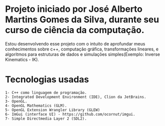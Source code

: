 # Projeto iniciado por José Alberto Martins Gomes da Silva, durante seu curso de ciência da computação.

Estou desenvolvendo esse projeto com o intuito de aprofundar meus conhecimentos sobre c++, computação gráfica, transformações lineares, e algoritmos para estruturas de dados e simulações simples(Exemplo: Inverse Kinematics - IK).

# Tecnologias usadas

    1- C++ como linguagem de programação.
    2- Integrated Development Environment (IDE), Clion da JetBrains.
    3- OpenGL.
    4- OpenGL Mathematics (GLM).
    5- OpenGL Extension Wrangler Library (GLEW)
    6- ImGui (interface UI) - https://github.com/ocornut/imgui.
    7- Simple Directmedia Layer 2 (SDL2).
     